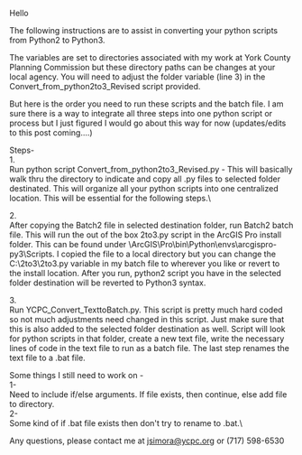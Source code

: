 Hello

The following instructions are to assist in converting your python scripts from Python2 to Python3.

The variables are set to directories associated with my work at York County Planning Commission but these directory paths can be changes at your local agency. You will need to adjust the folder variable (line 3) in the Convert_from_python2to3_Revised script provided.

But here is the order you need to run these scripts and the batch file. I am sure there is a way to integrate all three steps into one python script or process but I just figured I would go about this way for now (updates/edits to this post coming....)

Steps-\
1.\
Run python script Convert_from_python2to3_Revised.py - This will basically walk thru the directory to indicate and copy all .py files to selected folder destinated. This will organize all your python scripts into one centralized location. This will be essential for the following steps.\

2.\
After copying the Batch2 file in selected destination folder, run Batch2 batch file. This will run the out of the box 2to3.py script in the ArcGIS Pro install folder. This can be found under <Where you downloaded ArcGIS Pro>\ArcGIS\Pro\bin\Python\envs\arcgispro-py3\Scripts. I copied the file to a local directory but you can change the C:\2to3\2to3.py variable in my batch file to wherever you like or revert to the install location. After you run, python2 script you have in the selected folder destination will be reverted to Python3 syntax.

3.\
Run YCPC_Convert_TexttoBatch.py. This script is pretty much hard coded so not much adjustments need changed in this script. Just make sure that this is also added to the selected folder destination as well. Script will look for python scripts in that folder, create a new text file, write the necessary lines of code in the text file to run as a batch file. The last step renames the text file to a .bat file.

Some things I still need to work on -\
1-\
Need to include if/else arguments. If file exists, then continue, else add file to directory.\
2-\
Some kind of if .bat file exists then don't try to rename to .bat.\

Any questions, please contact me at jsimora@ycpc.org or (717) 598-6530

